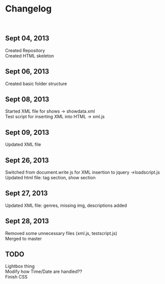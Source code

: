 # Changelog #
</br>

## Sept 04, 2013  ##
Created Repository </br>
Created HTML skeleton

## Sept 06, 2013 ##
Created basic folder structure

## Sept 08, 2013 ##
Started XML file for shows -> showdata.xml </br>
Test script for inserting XML into HTML -> xml.js </br>


## Sept 09, 2013 ##
Updated XML file </br>


## Sept 26, 2013 ##
Switched from document.write js for XML insertion to jquery ->loadscript.js </br> 
Updated html file: tag section, show section </br>

## Sept 27, 2013 ##
Updated XML file: genres, missing img, descriptions added </br>

## Sept 28, 2013 ##
Removed some unnecessary files (xml.js, testscript.js) </br>
Merged to master </br>


## TODO ##
Lightbox thing </br>
Modify how Time/Date are handled?? </br>
Finish CSS </br>
